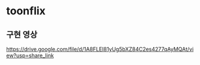 # toonflix

## 구현 영상

https://drive.google.com/file/d/1A8FLEI81yUg5bXZ84C2es4277qAyMQAt/view?usp=share_link
